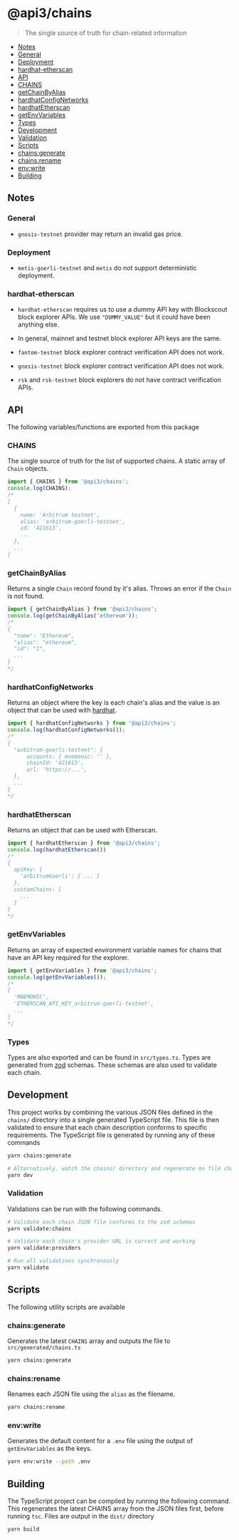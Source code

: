 # @api3/chains

> The single source of truth for chain-related information

- [Notes](#notes)
- [General](#general)
- [Deployment](#deployment)
- [hardhat-etherscan](#hardhat-etherscan)
- [API](#api)
- [CHAINS](#chains)
- [getChainByAlias](#getchainbyalias)
- [hardhatConfigNetworks](#hardhatconfignetworks)
- [hardhatEtherscan](#hardhatetherscan)
- [getEnvVariables](#getenvvariables)
- [Types](#types)
- [Development](#development)
- [Validation](#validation)
- [Scripts](#scripts)
- [chains:generate](#chainsgenerate)
- [chains:rename](#chainsrename)
- [env:write](#envwrite)
- [Building](#building)

## Notes

### General

- `gnosis-testnet` provider may return an invalid gas price.

### Deployment

- `metis-goerli-testnet` and `metis` do not support deterministic deployment.

### hardhat-etherscan

- `hardhat-etherscan` requires us to use a dummy API key with Blockscout block explorer APIs.
  We use `"DUMMY_VALUE"` but it could have been anything else.

- In general, mainnet and testnet block explorer API keys are the same.

- `fantom-testnet` block explorer contract verification API does not work.

- `gnosis-testnet` block explorer contract verification API does not work.

- `rsk` and `rsk-testnet` block explorers do not have contract verification APIs.

## API

The following variables/functions are exported from this package

### CHAINS

The single source of truth for the list of supported chains. A static array of `Chain` objects.

```ts
import { CHAINS } from '@api3/chains';
console.log(CHAINS);
/* 
[
  {
    name: 'Arbitrum testnet',
    alias: 'arbitrum-goerli-testnet',
    id: '421613',
    ...
  },
  ...
]   
```

### getChainByAlias

Returns a single `Chain` record found by it's alias. Throws an error if the `Chain` is not found.

```ts
import { getChainByAlias } from '@api3/chains';
console.log(getChainByAlias('ethereum'));
/*
{
  "name": "Ethereum",
  "alias": "ethereum",
  "id": "1",
  ...
}
*/
```

### hardhatConfigNetworks

Returns an object where the key is each chain's alias and the value is an object that can be used with [hardhat](https://hardhat.org).

```ts
import { hardhatConfigNetworks } from '@api3/chains';
console.log(hardhatConfigNetworks());
/*
{
  "arbitrum-goerli-testnet": {
      accounts: { mnemonic: '' },
      chainId: '421613',
      url: 'https://...',
  },
  ...
}
*/
```

### hardhatEtherscan

Returns an object that can be used with Etherscan.

```ts
import { hardhatEtherscan } from '@api3/chains';
console.log(hardhatEtherscan())
/*
{
  apiKey: {
    'arbitrumGoerli': { ... }
  },
  customChains: [
    ...
  ]
}
*/
```

### getEnvVariables

Returns an array of expected environment variable names for chains that have an API key required for the explorer.

```ts
import { getEnvVariables } from '@api3/chains';
console.log(getEnvVariables());
/*
[
  'MNEMONIC',
  'ETHERSCAN_API_KEY_arbitrum-goerli-testnet',
  ...
]
*/
```

### Types

Types are also exported and can be found in `src/types.ts`. Types are generated from [zod](https://github.com/colinhacks/zod) schemas. These schemas are also used to validate each chain.

## Development

This project works by combining the various JSON files defined in the `chains/` directory into a single generated TypeScript file. This file is then validated to ensure that each chain description conforms to specific requirements. The TypeScript file is generated by running any of these commands

```sh
yarn chains:generate

# Alternatively, watch the chains/ directory and regenerate on file change
yarn dev
```

### Validation

Validations can be run with the following commands.

```sh
# Validate each chain JSON file conforms to the zod schemas
yarn validate:chains

# Validate each chain's provider URL is correct and working
yarn validate:providers

# Run all validations synchronously
yarn validate
```

## Scripts

The following utility scripts are available

### chains:generate

Generates the latest `CHAINS` array and outputs the file to `src/generated/chains.ts`

```sh
yarn chains:generate
```

### chains:rename

Renames each JSON file using the `alias` as the filename.

```sh
yarn chains:rename
```

### env:write

Generates the default content for a `.env` file using the output of `getEnvVariables` as the keys.

```sh
yarn env:write --path .env
```

## Building

The TypeScript project can be compiled by running the following command. This regenerates the latest CHAINS array from the JSON files first, before running `tsc`. Files are output in the `dist/` directory

```sh
yarn build
```


